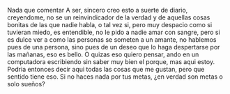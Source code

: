 Nada que comentar
A ser, sincero creo esto a suerte de diario, creyendome, no se un reinvindicador de la verdad y de aquellas cosas bonitas de las que nadie habla, o tal vez si, pero muy despacio como si tuvieran miedo, es entendible, no le pido a nadie amar con sangre, pero si es dulce ver a como las personas se someten a un amante, no hablemos pues de una persona, sino pues de un deseo que lo haga despertarse por las mañanas, eso es bello. O quizas eso quiero pensar, ando en un computadora escribiendo sin saber muy bien el porque, mas aqui estoy. Podria entonces decir aqui todas las cosas que me gustan, pero que sentido tiene eso. Si no haces nada por tus metas, ¿en verdad son metas o solo sueños?